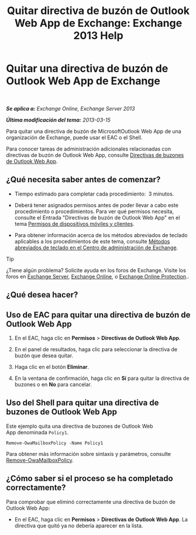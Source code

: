 ﻿---
title: 'Quitar directiva de buzón de Outlook Web App de Exchange: Exchange 2013 Help'
TOCTitle: Quitar una directiva de buzón de Outlook Web App de Exchange
ms:assetid: edab7bac-b62c-4b82-8f21-dcac77cf0e8f
ms:mtpsurl: https://technet.microsoft.com/es-es/library/Dd351239(v=EXCHG.150)
ms:contentKeyID: 49896000
ms.date: 04/23/2018
mtps_version: v=EXCHG.150
ms.translationtype: HT
---

# Quitar una directiva de buzón de Outlook Web App de Exchange

 

_**Se aplica a:** Exchange Online, Exchange Server 2013_

_**Última modificación del tema:** 2013-03-15_

Para quitar una directiva de buzón de MicrosoftOutlook Web App de una organización de Exchange, puede usar el EAC o el Shell.

Para conocer tareas de administración adicionales relacionadas con directivas de buzón de Outlook Web App, consulte [Directivas de buzones de Outlook Web App](outlook-web-app-mailbox-policies-exchange-2013-help.md).

## ¿Qué necesita saber antes de comenzar?

  - Tiempo estimado para completar cada procedimiento:  3 minutos.

  - Deberá tener asignados permisos antes de poder llevar a cabo este procedimiento o procedimientos. Para ver qué permisos necesita, consulte el Entrada "Directivas de buzón de Outlook Web App" en el tema [Permisos de dispositivos móviles y clientes](clients-and-mobile-devices-permissions-exchange-2013-help.md).

  - Para obtener información acerca de los métodos abreviados de teclado aplicables a los procedimientos de este tema, consulte [Métodos abreviados de teclado en el Centro de administración de Exchange](keyboard-shortcuts-in-the-exchange-admin-center-exchange-online-protection-help.md).


> [!TIP]
> ¿Tiene algún problema? Solicite ayuda en los foros de Exchange. Visite los foros en <A href="https://go.microsoft.com/fwlink/p/?linkid=60612">Exchange Server</A>, <A href="https://go.microsoft.com/fwlink/p/?linkid=267542">Exchange Online</A>, o <A href="https://go.microsoft.com/fwlink/p/?linkid=285351">Exchange Online Protection</A>..



## ¿Qué desea hacer?

## Uso de EAC para quitar una directiva de buzón de Outlook Web App

1.  En el EAC, haga clic en **Permisos** \> **Directivas de Outlook Web App**.

2.  En el panel de resultados, haga clic para seleccionar la directiva de buzón que desea quitar.

3.  Haga clic en el botón **Eliminar**.

4.  En la ventana de confirmación, haga clic en **Sí** para quitar la directiva de buzones o en **No** para cancelar.

## Uso del Shell para quitar una directiva de buzones de Outlook Web App

Este ejemplo quita una directiva de buzones de Outlook Web App denominada `Policy1`.

    Remove-OwaMailboxPolicy -Name Policy1 

Para obtener más información sobre sintaxis y parámetros, consulte [Remove-OwaMailboxPolicy](https://technet.microsoft.com/es-es/library/dd298103\(v=exchg.150\)).

## ¿Cómo saber si el proceso se ha completado correctamente?

Para comprobar que eliminó correctamente una directiva de buzón de Outlook Web App:

  - En el EAC, haga clic en **Permisos** \> **Directivas de Outlook Web App**. La directiva que quitó ya no debería aparecer en la lista.

